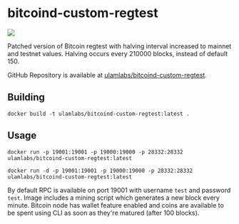 # bitcoind-custom-regtest

[![](https://images.microbadger.com/badges/version/ulamlabs/bitcoind-custom-regtest.svg)](https://microbadger.com/images/ulamlabs/bitcoind-custom-regtest "Get your own version badge on microbadger.com")

Patched version of Bitcoin regtest with halving interval increased to mainnet and testnet values. Halving occurs every 210000 blocks, instead of default 150.

GitHub Repository is available at [ulamlabs/bitcoind-custom-regtest](https://github.com/ulamlabs/bitcoind-custom-regtest).

## Building

```
docker build -t ulamlabs/bitcoind-custom-regtest:latest .
```

## Usage

```
docker run -p 19001:19001 -p 19000:19000 -p 28332:28332 ulamlabs/bitcoind-custom-regtest:latest
```

```
docker run -d -p 19001:19001 -p 19000:19000 -p 28332:28332 ulamlabs/bitcoind-custom-regtest:latest
```

By default RPC is available on port 19001 with username `test` and password `test`. Image includes a mining script which generates a new block every minute. Bitcoin node has wallet feature enabled and coins are available to be spent using CLI as soon as they're matured (after 100 blocks).
